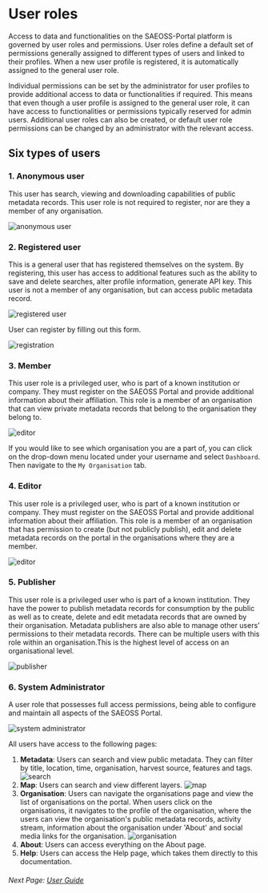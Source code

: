 # User roles

Access to data and functionalities on the SAEOSS-Portal platform is governed by user roles and permissions. User roles define a default set of permissions generally assigned to different types of users and linked to their profiles. When a new user profile is registered, it is automatically assigned to the general user role.

Individual permissions can be set by the administrator for user profiles to provide additional access to data or functionalities if required. This means that even though a user profile is assigned to the general user role, it can have access to functionalities or permissions typically reserved for admin users. Additional user roles can also be created, or default user role permissions can be changed by an administrator with the relevant access.

## Six types of users

### 1. Anonymous user

This user has search, viewing and downloading capabilities of public metadata records. This user role is not required to register, nor are they a member of any organisation.

![anonymous user](img/anonymous_user-1.png)

### 2. Registered user

This is a general user that has registered themselves on the system. By registering, this user has access to additional features such as the ability to save and delete searches, alter profile information, generate API key. This user is not a member of any organisation, but can access public metadata record.

![registered user](img/registered_user-1.png)

User can register by filling out this form.

![registration](img/registration-1.png)

### 3. Member

This user role is a privileged user, who is part of a known institution or company. They must register on the SAEOSS Portal and provide additional information about their affiliation. This role is a member of an organisation that can view private metadata records that belong to the organisation they belong to.

![editor](img/organisational_member-1.png)

If you would like to see which organisation you are a part of, you can click on the drop-down menu located under your username and select `Dashboard`. Then navigate to the `My Organisation` tab.

### 4. Editor

This user role is a privileged user, who is part of a known institution or company. They must register on the SAEOSS Portal and provide additional information about their affiliation. This role is a member of an organisation that has permission to create (but not publicly publish), edit and delete metadata records on the portal in the organisations where they are a member.

![editor](img/organisational_editor-1.png)

### 5. Publisher

This user role is a privileged user who is part of a known institution. They have the power to publish metadata records for consumption by the public as well as to create, delete and edit metadata records that are owned by their organisation. Metadata publishers are also able to manage other users’ permissions to their metadata records. There can be multiple users with this role within an organisation.This is the highest level of access on an organisational level.

![publisher](img/organisational_publisher-1.png)

### 6. System Administrator

A user role that possesses full access permissions, being able to configure and maintain all aspects of the SAEOSS Portal.

![system administrator](img/system_administrator-1.png)

All users have access to the following pages:

1. **Metadata**: Users can search and view public metadata. They can filter by title, location, time, organisation, harvest source, features and tags.
    ![search](img/search-1.png)
2. **Map**: Users can search and view different layers.
    ![map](img/map-1.png)
3. **Organisation**: Users can navigate the organisations page and view the list of organisations on the portal. When users click on the organisations, it navigates to the profile of the organisation, where the users can view the organisation's public metadata records, activity stream, information about the organisation under 'About' and social media links for the organisation.
    ![organisation](img/organisation-1.png)
4. **About**: Users can access everything on the About page.
5. **Help**: Users can access the Help page, which takes them directly to this documentation.

###### Next Page: [User Guide](../guide/index.md)